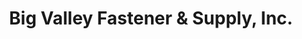 ---
title: "Big Valley Fastener & Supply, Inc."
url: /reedsville/big-valley-fastener-und-supply-inc/
shop: Baumarkt
---